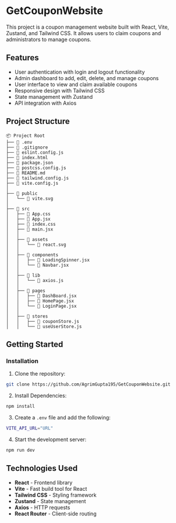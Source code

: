 # GetCouponWebsite

This project is a coupon management website built with React, Vite, Zustand, and Tailwind CSS. It allows users to claim coupons and administrators to manage coupons.

## Features

- User authentication with login and logout functionality
- Admin dashboard to add, edit, delete, and manage coupons
- User interface to view and claim available coupons
- Responsive design with Tailwind CSS
- State management with Zustand
- API integration with Axios

## Project Structure

```
📦 Project Root
├── 📄 .env
├── 📄 .gitignore
├── 📄 eslint.config.js
├── 📄 index.html
├── 📄 package.json
├── 📄 postcss.config.js
├── 📄 README.md
├── 📄 tailwind.config.js
├── 📄 vite.config.js
│
├── 📂 public
│   └── 📄 vite.svg
│
├── 📂 src
│   ├── 📄 App.css
│   ├── 📄 App.jsx
│   ├── 📄 index.css
│   ├── 📄 main.jsx
│   │
│   ├── 📂 assets
│   │   └── 📄 react.svg
│   │
│   ├── 📂 components
│   │   ├── 📄 LoadingSpinner.jsx
│   │   └── 📄 Navbar.jsx
│   │
│   ├── 📂 lib
│   │   └── 📄 axios.js
│   │
│   ├── 📂 pages
│   │   ├── 📄 DashBoard.jsx
│   │   ├── 📄 HomePage.jsx
│   │   └── 📄 LoginPage.jsx
│   │
│   ├── 📂 stores
│   │   ├── 📄 couponStore.js
│   │   └── 📄 useUserStore.js
```

## Getting Started

### Installation

1. Clone the repository:

```sh
git clone https://github.com/AgrimGupta195/GetCouponWebsite.git
```

2. Install Dependencies:

```sh
npm install
```

3. Create a `.env` file and add the following:

```sh
VITE_API_URL="URL"
```

4. Start the development server:

```sh
npm run dev
```

## Technologies Used

- **React** - Frontend library
- **Vite** - Fast build tool for React
- **Tailwind CSS** - Styling framework
- **Zustand** - State management
- **Axios** - HTTP requests
- **React Router** - Client-side routing


